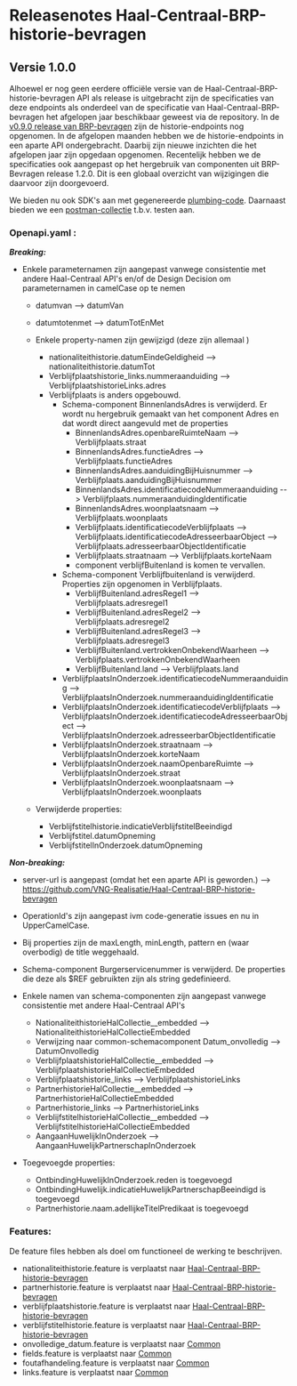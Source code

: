 # Releasenotes Haal-Centraal-BRP-historie-bevragen


## Versie 1.0.0

Alhoewel er nog geen eerdere officiële versie van de Haal-Centraal-BRP-historie-bevragen API als release is uitgebracht zijn de specificaties van deze endpoints als onderdeel van de specificatie van Haal-Centraal-BRP-bevragen het afgelopen jaar beschikbaar geweest via de repository. In de [v0.9.0 release van BRP-bevragen](https://github.com/VNG-Realisatie/Haal-Centraal-BRP-bevragen/tree/v0.9.0) zijn de historie-endpoints nog opgenomen. In de afgelopen maanden hebben we de historie-endpoints in een aparte API ondergebracht. Daarbij zijn nieuwe inzichten die het afgelopen jaar zijn opgedaan opgenomen. Recentelijk hebben we de specificaties ook aangepast op het hergebruik van componenten uit BRP-Bevragen release 1.2.0.
Dit is een globaal overzicht van wijzigingen die daarvoor zijn doorgevoerd.

We bieden nu ook SDK's aan met gegenereerde [plumbing-code](./code). Daarnaast bieden we een [postman-collectie](./test) t.b.v. testen aan.

### Openapi.yaml :

_**Breaking:**_

- Enkele parameternamen zijn aangepast vanwege consistentie met andere Haal-Centraal API's en/of de Design Decision om parameternamen in camelCase op te nemen  
  - datumvan --> datumVan
  - datumtotenmet --> datumTotEnMet  

  - Enkele property-namen zijn gewijzigd (deze zijn allemaal )
    - nationaliteithistorie.datumEindeGeldigheid --> nationaliteithistorie.datumTot
    - Verblijfplaatshistorie_links.nummeraanduiding --> VerblijfplaatshistorieLinks.adres
    - Verblijfplaats is anders opgebouwd.
      - Schema-component BinnenlandsAdres is verwijderd. Er wordt nu hergebruik gemaakt van het component Adres en dat wordt direct aangevuld met de properties
        - BinnenlandsAdres.openbareRuimteNaam --> Verblijfplaats.straat
        - BinnenlandsAdres.functieAdres --> Verblijfplaats.functieAdres
        - BinnenlandsAdres.aanduidingBijHuisnummer --> Verblijfplaats.aanduidingBijHuisnummer
        - BinnenlandsAdres.identificatiecodeNummeraanduiding --> Verblijfplaats.nummeraanduidingIdentificatie
        - BinnenlandsAdres.woonplaatsnaam --> Verblijfplaats.woonplaats
        - Verblijfplaats.identificatiecodeVerblijfplaats --> Verblijfplaats.identificatiecodeAdresseerbaarObject --> Verblijfplaats.adresseerbaarObjectIdentificatie
        - Verblijfplaats.straatnaam --> Verblijfplaats.korteNaam
        - component verblijfBuitenland is komen te vervallen.
      - Schema-component Verblijfbuitenland is verwijderd. Properties zijn opgenomen in Verblijfplaats.
        - VerblijfBuitenland.adresRegel1 --> Verblijfplaats.adresregel1
        - VerblijfBuitenland.adresRegel2 --> Verblijfplaats.adresregel2  
        - VerblijfBuitenland.adresRegel3 --> Verblijfplaats.adresregel3  
        - VerblijfBuitenland.vertrokkenOnbekendWaarheen --> Verblijfplaats.vertrokkenOnbekendWaarheen
        - VerblijfBuitenland.land --> Verblijfplaats.land
      - VerblijfplaatsInOnderzoek.identificatiecodeNummeraanduiding --> VerblijfplaatsInOnderzoek.nummeraanduidingIdentificatie
      - VerblijfplaatsInOnderzoek.identificatiecodeVerblijfplaats --> VerblijfplaatsInOnderzoek.identificatiecodeAdresseerbaarObject --> VerblijfplaatsInOnderzoek.adresseerbarObjectIdentificatie
      - VerblijfplaatsInOnderzoek.straatnaam --> VerblijfplaatsInOnderzoek.korteNaam
      - VerblijfplaatsInOnderzoek.naamOpenbareRuimte --> VerblijfplaatsInOnderzoek.straat
      - VerblijfplaatsInOnderzoek.woonplaatsnaam --> VerblijfplaatsInOnderzoek.woonplaats


  - Verwijderde properties:
    - Verblijfstitelhistorie.indicatieVerblijfstitelBeeindigd
    - Verblijfstitel.datumOpneming
    - VerblijfstitelInOnderzoek.datumOpneming



_**Non-breaking:**_
- server-url is aangepast (omdat het een aparte API is geworden.) --> https://github.com/VNG-Realisatie/Haal-Centraal-BRP-historie-bevragen
- OperationId's zijn aangepast ivm code-generatie issues en nu in UpperCamelCase.
- Bij properties zijn de maxLength, minLength, pattern en (waar overbodig) de title weggehaald.

- Schema-component Burgerservicenummer is verwijderd. De properties die deze als $REF gebruikten zijn als string gedefinieerd.


- Enkele namen van schema-componenten zijn aangepast vanwege consistentie met andere Haal-Centraal API's
  - NationaliteithistorieHalCollectie__embedded --> NationaliteithistorieHalCollectieEmbedded
  - Verwijzing naar common-schemacomponent Datum_onvolledig --> DatumOnvolledig
  - VerblijfplaatshistorieHalCollectie__embedded --> VerblijfplaatshistorieHalCollectieEmbedded
  - Verblijfplaatshistorie_links --> VerblijfplaatshistorieLinks
  - PartnerhistorieHalCollectie__embedded --> PartnerhistorieHalCollectieEmbedded
  - Partnerhistorie_links --> PartnerhistorieLinks
  - VerblijfstitelhistorieHalCollectie__embedded --> VerblijfstitelhistorieHalCollectieEmbedded
  - AangaanHuwelijkInOnderzoek --> AangaanHuwelijkPartnerschapInOnderzoek

- Toegevoegde properties:
  - OntbindingHuwelijkInOnderzoek.reden is toegevoegd
  - OntbindingHuwelijk.indicatieHuwelijkPartnerschapBeeindigd is toegevoegd
  - Partnerhistorie.naam.adellijkeTitelPredikaat is toegevoegd


### Features:

De feature files hebben als doel om functioneel de werking te beschrijven.

- nationaliteithistorie.feature is verplaatst naar [Haal-Centraal-BRP-historie-bevragen](./features)
- partnerhistorie.feature is verplaatst naar [Haal-Centraal-BRP-historie-bevragen](./features)
- verblijfplaatshistorie.feature is verplaatst naar [Haal-Centraal-BRP-historie-bevragen](./features)
- verblijfstitelhistorie.feature is verplaatst naar [Haal-Centraal-BRP-historie-bevragen](./features)
- onvolledige_datum.feature is verplaatst naar [Common](https://github.com/VNG-Realisatie/Haal-Centraal-common/tree/v1.2.0/features)
- fields.feature is verplaatst naar [Common](https://github.com/VNG-Realisatie/Haal-Centraal-common/tree/v1.2.0/features)
- foutafhandeling.feature is verplaatst naar [Common](https://github.com/VNG-Realisatie/Haal-Centraal-common/tree/v1.2.0/features)
- links.feature is verplaatst naar [Common](https://github.com/VNG-Realisatie/Haal-Centraal-common/tree/v1.2.0/features)

